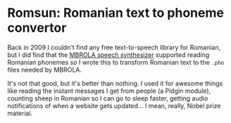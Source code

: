 Romsun: Romanian text to phoneme convertor
==========================================

Back in 2009 I couldn't find any free text-to-speech library for Romanian, but I
did find that the [MBROLA speech synthesizer][1] supported reading Romanian
phonemes so I wrote this to transform Romanian text to the `.pho` files needed
by MBROLA.

It's not that good, but it's better than nothing. I used it for awesome things
like reading the instant messages I get from people (a Pidgin module), counting
sheep in Romanian so I can go to sleep faster, getting audio notifications of
when a website gets updated... I mean, really, Nobel prize material.

[1]: http://en.wikipedia.org/wiki/MBROLA
